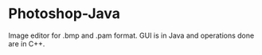 # Photoshop-Java
Image editor for .bmp and .pam format. GUI is in Java and operations done are in C++.
